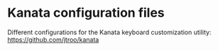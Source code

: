 # Kanata configuration files

Different configurations for the Kanata keyboard customization utility:
https://github.com/jtroo/kanata
